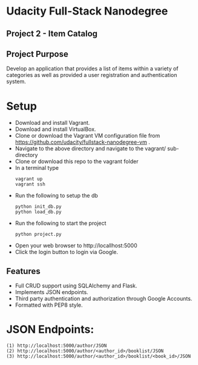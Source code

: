# Udacity Full-Stack Nanodegree

## Project 2 - Item Catalog

## Project Purpose
Develop an application that provides a list of items within a variety of categories as well as provided a user registration and authentication system.

# Setup
- Download and install Vagrant.
- Download and install VirtualBox.
- Clone or download the Vagrant VM configuration file from https://github.com/udacity/fullstack-nanodegree-vm .
- Navigate to the above directory and navigate to the vagrant/ sub-directory
- Clone or download this repo to the vagrant folder
- In a terminal type 
    ```
	vagrant up
    vagrant ssh
    ```
- Run the following to setup the db
    ```
	python init_db.py
    python load_db.py
    ```
- Run the following to start the project
    ```
	python project.py
    ```
- Open your web browser to http://locallhost:5000
- Click the login button to login via Google.

        
## Features
- Full CRUD support using SQLAlchemy and Flask.
- Implements JSON endpoints.
- Third party authentication and authorization through Google Accounts.
- Formatted with PEP8 style.

# JSON Endpoints:
	(1) http://localhost:5000/author/JSON
	(2) http://localhost:5000/author/<author_id>/booklist/JSON
	(3) http://localhost:5000/author/<author_id>/booklist/<book_id>/JSON


